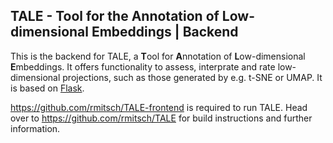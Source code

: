 ## TALE - Tool for the Annotation of Low-dimensional Embeddings | Backend

This is the backend for TALE, a **T**ool for **A**nnotation of **L**ow-dimensional **E**mbeddings. It offers functionality to assess, interprate and rate low-dimensional projections, such as those generated by e.g. t-SNE or UMAP. It is based on [Flask](https://github.com/pallets/flask). 

https://github.com/rmitsch/TALE-frontend is required to run TALE. Head over to https://github.com/rmitsch/TALE for build instructions and further information.
